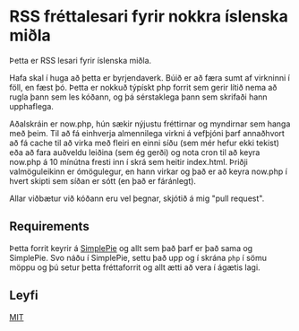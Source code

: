 RSS fréttalesari fyrir nokkra íslenska miðla
============================================
Þetta er RSS lesari fyrir íslenska miðla.

Hafa skal í huga að þetta er byrjendaverk. Búið er að færa sumt af virkninni í föll, en fæst þó. Þetta er nokkuð týpískt php forrit sem gerir lítið nema að rugla þann sem les kóðann, og þá sérstaklega þann sem skrifaði hann upphaflega.

Aðalskráin er now.php, hún sækir nýjustu fréttirnar og myndirnar sem hanga með þeim. Til að fá einhverja almennilega virkni á vefþjóni þarf annaðhvort að fá cache til að virka með fleiri en einni síðu (sem mér hefur ekki tekist) eða að fara auðveldu leiðina (sem ég gerði) og nota cron til að keyra now.php á 10 mínútna fresti inn í skrá sem heitir index.html. Þriðji valmöguleikinn er ómögulegur, en hann virkar og það er að keyra now.php í hvert skipti sem síðan er sótt (en það er fáránlegt).

Allar viðbætur við kóðann eru vel þegnar, skjótið á mig "pull request".

Requirements
------------
Þetta forrit keyrir á [SimplePie](http://simplepie.org/) og allt sem það þarf er það sama og SimplePie. Svo náðu í SimplePie, settu það upp og í skrána `php` í sömu möppu og þú setur þetta fréttaforrit og allt ætti að vera í ágætis lagi.

Leyfi
-----
[MIT](http://opensource.org/licenses/MIT) 